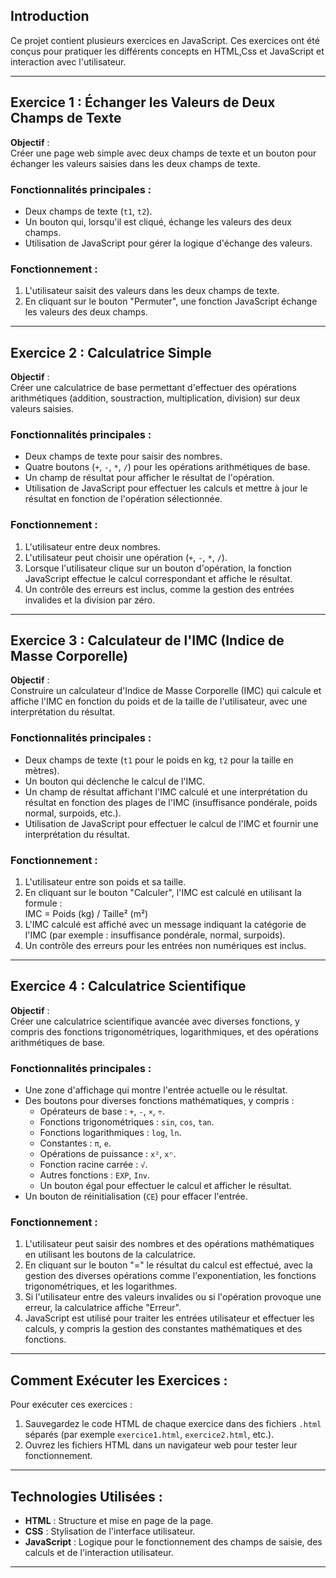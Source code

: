 ## Introduction

Ce projet contient plusieurs exercices en JavaScript. Ces exercices ont été conçus pour pratiquer les différents concepts en HTML,Css et JavaScript et interaction avec l'utilisateur.

---

## **Exercice 1 : Échanger les Valeurs de Deux Champs de Texte**

**Objectif** :  
Créer une page web simple avec deux champs de texte et un bouton pour échanger les valeurs saisies dans les deux champs de texte.

### Fonctionnalités principales :
- Deux champs de texte (`t1`, `t2`).
- Un bouton qui, lorsqu'il est cliqué, échange les valeurs des deux champs.
- Utilisation de JavaScript pour gérer la logique d'échange des valeurs.

### Fonctionnement :
1. L'utilisateur saisit des valeurs dans les deux champs de texte.
2. En cliquant sur le bouton "Permuter", une fonction JavaScript échange les valeurs des deux champs.

---

## **Exercice 2 : Calculatrice Simple**

**Objectif** :  
Créer une calculatrice de base permettant d'effectuer des opérations arithmétiques (addition, soustraction, multiplication, division) sur deux valeurs saisies.

### Fonctionnalités principales :
- Deux champs de texte pour saisir des nombres.
- Quatre boutons (`+`, `-`, `*`, `/`) pour les opérations arithmétiques de base.
- Un champ de résultat pour afficher le résultat de l'opération.
- Utilisation de JavaScript pour effectuer les calculs et mettre à jour le résultat en fonction de l'opération sélectionnée.

### Fonctionnement :
1. L'utilisateur entre deux nombres.
2. L'utilisateur peut choisir une opération (`+`, `-`, `*`, `/`).
3. Lorsque l'utilisateur clique sur un bouton d'opération, la fonction JavaScript effectue le calcul correspondant et affiche le résultat.
4. Un contrôle des erreurs est inclus, comme la gestion des entrées invalides et la division par zéro.

---

## **Exercice 3 : Calculateur de l'IMC (Indice de Masse Corporelle)**

**Objectif** :  
Construire un calculateur d'Indice de Masse Corporelle (IMC) qui calcule et affiche l'IMC en fonction du poids et de la taille de l'utilisateur, avec une interprétation du résultat.

### Fonctionnalités principales :
- Deux champs de texte (`t1` pour le poids en kg, `t2` pour la taille en mètres).
- Un bouton qui déclenche le calcul de l'IMC.
- Un champ de résultat affichant l'IMC calculé et une interprétation du résultat en fonction des plages de l'IMC (insuffisance pondérale, poids normal, surpoids, etc.).
- Utilisation de JavaScript pour effectuer le calcul de l'IMC et fournir une interprétation du résultat.

### Fonctionnement :
1. L'utilisateur entre son poids et sa taille.
2. En cliquant sur le bouton "Calculer", l'IMC est calculé en utilisant la formule :  
  IMC = Poids (kg) / Taille² (m²)
3. L'IMC calculé est affiché avec un message indiquant la catégorie de l'IMC (par exemple : insuffisance pondérale, normal, surpoids).
4. Un contrôle des erreurs pour les entrées non numériques est inclus.

---

## **Exercice 4 : Calculatrice Scientifique**

**Objectif** :  
Créer une calculatrice scientifique avancée avec diverses fonctions, y compris des fonctions trigonométriques, logarithmiques, et des opérations arithmétiques de base.

### Fonctionnalités principales :
- Une zone d'affichage qui montre l'entrée actuelle ou le résultat.
- Des boutons pour diverses fonctions mathématiques, y compris :
  - Opérateurs de base : `+`, `-`, `×`, `÷`.
  - Fonctions trigonométriques : `sin`, `cos`, `tan`.
  - Fonctions logarithmiques : `log`, `ln`.
  - Constantes : `π`, `e`.
  - Opérations de puissance : `x²`, `xⁿ`.
  - Fonction racine carrée : `√`.
  - Autres fonctions : `EXP`, `Inv`.
  - Un bouton égal pour effectuer le calcul et afficher le résultat.
- Un bouton de réinitialisation (`CE`) pour effacer l'entrée.

### Fonctionnement :
1. L'utilisateur peut saisir des nombres et des opérations mathématiques en utilisant les boutons de la calculatrice.
2. En cliquant sur le bouton "=" le résultat du calcul est effectué, avec la gestion des diverses opérations comme l'exponentiation, les fonctions trigonométriques, et les logarithmes.
3. Si l'utilisateur entre des valeurs invalides ou si l'opération provoque une erreur, la calculatrice affiche "Erreur".
4. JavaScript est utilisé pour traiter les entrées utilisateur et effectuer les calculs, y compris la gestion des constantes mathématiques et des fonctions.

---

## **Comment Exécuter les Exercices :**

Pour exécuter ces exercices :
1. Sauvegardez le code HTML de chaque exercice dans des fichiers `.html` séparés (par exemple `exercice1.html`, `exercice2.html`, etc.).
2. Ouvrez les fichiers HTML dans un navigateur web pour tester leur fonctionnement.

---

## **Technologies Utilisées :**
- **HTML** : Structure et mise en page de la page.
- **CSS** : Stylisation de l'interface utilisateur.
- **JavaScript** : Logique pour le fonctionnement des champs de saisie, des calculs et de l'interaction utilisateur.

---



